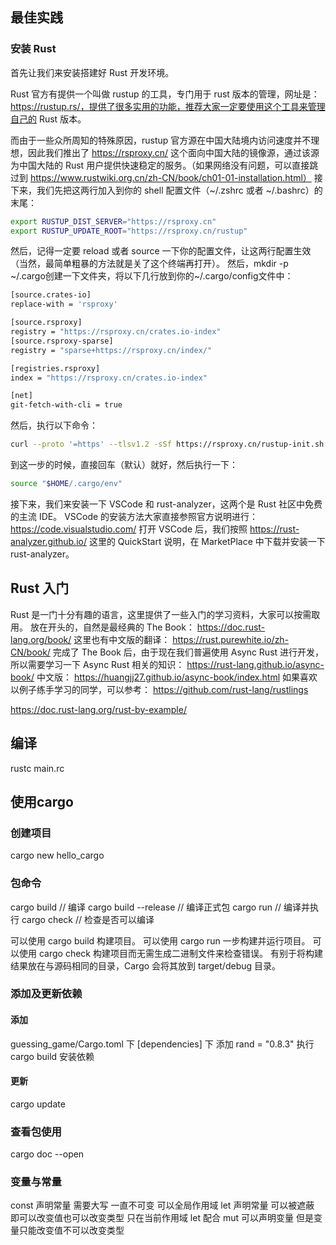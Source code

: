 ## 最佳实践

### 安装 Rust
首先让我们来安装搭建好 Rust 开发环境。

Rust 官方有提供一个叫做 rustup 的工具，专门用于 rust 版本的管理，网址是：https://rustup.rs/，提供了很多实用的功能，推荐大家一定要使用这个工具来管理自己的 Rust 版本。

而由于一些众所周知的特殊原因，rustup 官方源在中国大陆境内访问速度并不理想，因此我们推出了 https://rsproxy.cn/ 这个面向中国大陆的镜像源，通过该源为中国大陆的 Rust 用户提供快速稳定的服务。（如果网络没有问题，可以直接跳过到 https://www.rustwiki.org.cn/zh-CN/book/ch01-01-installation.html）
接下来，我们先把这两行加入到你的 shell 配置文件（~/.zshrc 或者 ~/.bashrc）的末尾：
``` sh
export RUSTUP_DIST_SERVER="https://rsproxy.cn"
export RUSTUP_UPDATE_ROOT="https://rsproxy.cn/rustup"
```
然后，记得一定要 reload 或者 source 一下你的配置文件，让这两行配置生效（当然，最简单粗暴的方法就是关了这个终端再打开）。
然后，mkdir -p ~/.cargo创建一下文件夹，将以下几行放到你的~/.cargo/config文件中：
``` sh
[source.crates-io]
replace-with = 'rsproxy'

[source.rsproxy]
registry = "https://rsproxy.cn/crates.io-index"
[source.rsproxy-sparse]
registry = "sparse+https://rsproxy.cn/index/"

[registries.rsproxy]
index = "https://rsproxy.cn/crates.io-index"

[net]
git-fetch-with-cli = true
```

然后，执行以下命令：
``` sh
curl --proto '=https' --tlsv1.2 -sSf https://rsproxy.cn/rustup-init.sh | sh
```

到这一步的时候，直接回车（默认）就好，然后执行一下：
``` sh
source "$HOME/.cargo/env"
```
接下来，我们来安装一下 VSCode 和 rust-analyzer，这两个是 Rust 社区中免费的主流 IDE。
VSCode 的安装方法大家直接参照官方说明进行：https://code.visualstudio.com/
打开 VSCode 后，我们按照 https://rust-analyzer.github.io/ 这里的 QuickStart 说明，在 MarketPlace 中下载并安装一下 rust-analyzer。


## Rust 入门
Rust 是一门十分有趣的语言，这里提供了一些入门的学习资料，大家可以按需取用。
放在开头的，自然是最经典的 The Book：
https://doc.rust-lang.org/book/
这里也有中文版的翻译：
https://rust.purewhite.io/zh-CN/book/
完成了 The Book 后，由于现在我们普遍使用 Async Rust 进行开发，所以需要学习一下 Async Rust 相关的知识：
https://rust-lang.github.io/async-book/
中文版：
https://huangjj27.github.io/async-book/index.html
如果喜欢以例子练手学习的同学，可以参考：
https://github.com/rust-lang/rustlings

https://doc.rust-lang.org/rust-by-example/

## 编译
rustc main.rc


## 使用cargo

### 创建项目
cargo new hello_cargo

### 包命令

cargo build // 编译
cargo build --release // 编译正式包
cargo run   // 编译并执行
cargo check // 检查是否可以编译

可以使用 cargo build 构建项目。
可以使用 cargo run 一步构建并运行项目。
可以使用 cargo check 构建项目而无需生成二进制文件来检查错误。
有别于将构建结果放在与源码相同的目录，Cargo 会将其放到 target/debug 目录。

### 添加及更新依赖

#### 添加
guessing_game/Cargo.toml 下 [dependencies] 下 添加 rand = "0.8.3"
执行 cargo build 安装依赖

#### 更新
cargo update


### 查看包使用
cargo doc --open

### 变量与常量
const 声明常量 需要大写 一直不可变 可以全局作用域
let 声明常量 可以被遮蔽 即可以改变值也可以改变类型 只在当前作用域
let 配合 mut 可以声明变量 但是变量只能改变值不可以改变类型



